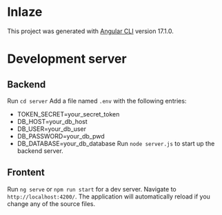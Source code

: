 # Inlaze

This project was generated with [Angular CLI](https://github.com/angular/angular-cli) version 17.1.0.

# Development server
## Backend
Run `cd server`
Add a file named `.env` with the following entries:
- TOKEN_SECRET=your_secret_token
- DB_HOST=your_db_host
- DB_USER=your_db_user
- DB_PASSWORD=your_db_pwd
- DB_DATABASE=your_db_database
Run `node server.js` to start up the backend server. 

## Frontent
Run `ng serve` or `npm run start` for a dev server. Navigate to `http://localhost:4200/`. The application will automatically reload if you change any of the source files.


